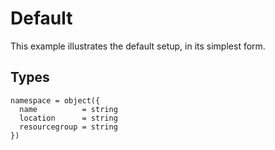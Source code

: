 # Default

This example illustrates the default setup, in its simplest form.

## Types

```hcl
namespace = object({
  name          = string
  location      = string
  resourcegroup = string
})
```
